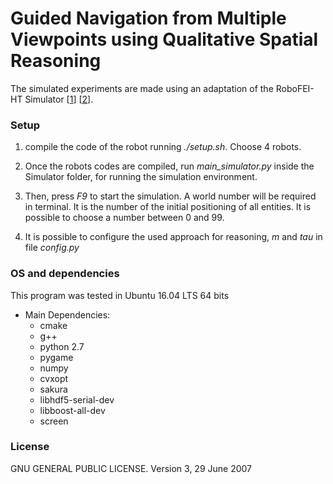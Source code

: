 # Guided Navigation from Multiple Viewpoints using Qualitative Spatial Reasoning


The simulated experiments are made using an adaptation of the RoboFEI-HT Simulator \[[1]] \[[2]].

[1]: https://doi.org/10.1007/s40313-018-0390-y
[2]: https://github.com/danilo-perico/robofei-ht-framework



### Setup

1. compile the code of the robot running *./setup.sh*. Choose 4 robots.

2. Once the robots codes are compiled, run *main_simulator.py* inside the Simulator folder, for running the simulation environment.

3. Then, press *F9* to start the simulation. A world number will be required in terminal. It is the number of the initial positioning of all entities. It is possible to choose a number between 0 and 99.

4. It is possible to configure the used approach for reasoning, *m* and *tau* in file *config.py*


### OS and dependencies

This program was tested in Ubuntu 16.04 LTS 64 bits

* Main Dependencies:
    * cmake
    * g++
    * python 2.7 
    * pygame
    * numpy
    * cvxopt
    * sakura
    * libhdf5-serial-dev
    * libboost-all-dev 
    * screen
    
### License

GNU GENERAL PUBLIC LICENSE.
Version 3, 29 June 2007
   
